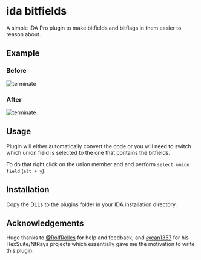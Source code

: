 # ida bitfields

A simple IDA Pro plugin to make bitfields and bitflags in them easier to reason about.

## Example

### Before

![terminate](https://bugcheck.me/assets/images/terminate.png)

### After

![terminate](https://bugcheck.me/assets/images/terminate_bitfields.png)

## Usage

Plugin will either automatically convert the code or you will need to switch which union field is selected to the one that contains the bitfields.

To do that right click on the union member and and perform `select union field` (`alt + y`).

## Installation

Copy the DLLs to the plugins folder in your IDA installation directory.

## Acknowledgements

Huge thanks to [@RolfRolles](https://github.com/rolfrolles) for help and feedback, and [@can1357](http://github.com/can1357) for his HexSuite/NtRays projects which essentially gave me the motivation to write this plugin.

